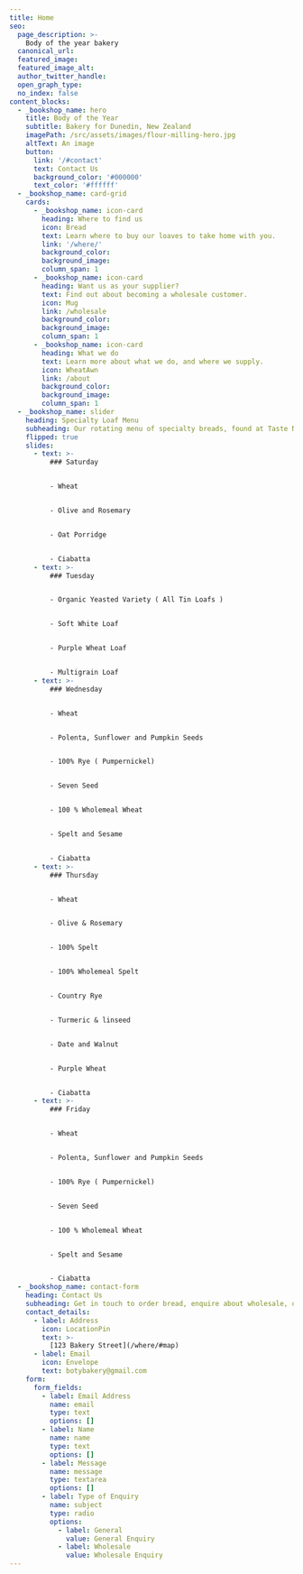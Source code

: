 ```yaml
---
title: Home
seo:
  page_description: >-
    Body of the year bakery
  canonical_url:
  featured_image:
  featured_image_alt:
  author_twitter_handle:
  open_graph_type:
  no_index: false
content_blocks:
  - _bookshop_name: hero
    title: Body of the Year
    subtitle: Bakery for Dunedin, New Zealand
    imagePath: /src/assets/images/flour-milling-hero.jpg
    altText: An image
    button:
      link: '/#contact'
      text: Contact Us
      background_color: '#000000'
      text_color: '#ffffff'
  - _bookshop_name: card-grid
    cards:
      - _bookshop_name: icon-card
        heading: Where to find us
        icon: Bread
        text: Learn where to buy our loaves to take home with you.
        link: '/where/'
        background_color:
        background_image:
        column_span: 1
      - _bookshop_name: icon-card
        heading: Want us as your supplier?
        text: Find out about becoming a wholesale customer.
        icon: Mug
        link: /wholesale
        background_color:
        background_image:
        column_span: 1
      - _bookshop_name: icon-card
        heading: What we do
        text: Learn more about what we do, and where we supply.
        icon: WheatAwn
        link: /about
        background_color:
        background_image:
        column_span: 1
  - _bookshop_name: slider
    heading: Specialty Loaf Menu
    subheading: Our rotating menu of specialty breads, found at Taste Nature.
    flipped: true
    slides:
      - text: >-
          ### Saturday


          - Wheat


          - Olive and Rosemary


          - Oat Porridge


          - Ciabatta
      - text: >-
          ### Tuesday


          - Organic Yeasted Variety ( All Tin Loafs )


          - Soft White Loaf 


          - Purple Wheat Loaf


          - Multigrain Loaf
      - text: >-
          ### Wednesday


          - Wheat 


          - Polenta, Sunflower and Pumpkin Seeds


          - 100% Rye ( Pumpernickel)


          - Seven Seed


          - 100 % Wholemeal Wheat


          - Spelt and Sesame


          - Ciabatta
      - text: >-
          ### Thursday


          - Wheat


          - Olive & Rosemary


          - 100% Spelt


          - 100% Wholemeal Spelt


          - Country Rye


          - Turmeric & linseed


          - Date and Walnut


          - Purple Wheat 


          - Ciabatta
      - text: >-
          ### Friday


          - Wheat 


          - Polenta, Sunflower and Pumpkin Seeds


          - 100% Rye ( Pumpernickel)


          - Seven Seed


          - 100 % Wholemeal Wheat


          - Spelt and Sesame


          - Ciabatta
  - _bookshop_name: contact-form
    heading: Contact Us
    subheading: Get in touch to order bread, enquire about wholesale, or ask us a question!
    contact_details:
      - label: Address
        icon: LocationPin
        text: >-
          [123 Bakery Street](/where/#map)
      - label: Email
        icon: Envelope
        text: botybakery@gmail.com
    form:
      form_fields:
        - label: Email Address
          name: email
          type: text
          options: []
        - label: Name
          name: name
          type: text
          options: []
        - label: Message
          name: message
          type: textarea
          options: []
        - label: Type of Enquiry
          name: subject
          type: radio
          options:
            - label: General
              value: General Enquiry
            - label: Wholesale
              value: Wholesale Enquiry
---
```


